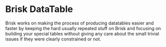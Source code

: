 # Brisk DataTable
Brisk works on making the process of producing datatables easier and faster by keeping the hard usually repeated stuff on Brisk and focusing on building your special tables without giving any care about the small trivial issues if they were clearly constrained or not.
